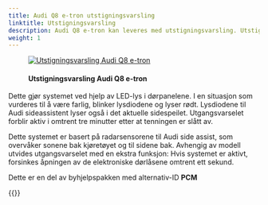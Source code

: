 ```yaml
---
title: Audi Q8 e-tron utstigningsvarsling
linktitle: Utstigningsvarsling
description: Audi Q8 e-tron kan leveres med utstigningsvarsling. Utstigningsvarsling forbedrer sikkerheten i bytrafikken. Hvis bilen har stoppet og andre kjøretøy eller syklister klassifisert som kritiske nærmer seg bakfra, advarer systemet passasjerene om å ikke åpne dørene.
weight: 1
---
```


<!-- markdownlint-disable MD033 -->
<figure>
    <a href="https://media.electrichasgoneaudi.net/multimedia/models/e-tron/technology/drivingassistance/exitwarning/exitwarning.jpg">
        <img src="https://media.electrichasgoneaudi.net/multimedia/models/e-tron/technology/drivingassistance/exitwarning/exitwarnings.jpg"
        class="img-fluid" alt="Utstigningsvarsling Audi Q8 e-tron" title="Utstigningsvarsling Audi Q8 e-tron">
    </a>
    <figcaption><h4>Utstigningsvarsling Audi Q8 e-tron</h4></figcaption>
</figure>

Dette gjør systemet ved hjelp av LED-lys i dørpanelene. I en situasjon som vurderes til å være farlig, blinker lysdiodene og lyser rødt. Lysdiodene til Audi sideassistent lyser også i det aktuelle sidespeilet. Utgangsvarselet forblir aktiv i omtrent tre minutter etter at tenningen er slått av.

Dette systemet er basert på radarsensorene til Audi side assist, som overvåker sonene bak kjøretøyet og til sidene bak. Avhengig av modell utvides utgangsvarselet med en ekstra funksjon: Hvis systemet er aktivt, forsinkes åpningen av de elektroniske dørlåsene omtrent ett sekund.

Dette er en del av byhjelpspakken med alternativ-ID **PCM**


{{<children description="true" />}}
